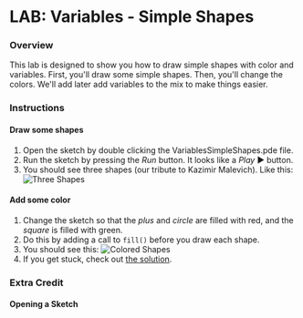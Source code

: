 # LAB: Variables - Simple Shapes

### Overview

This lab is designed to show you how to draw simple shapes with color and variables. First, you'll draw some simple shapes. Then, you'll change the colors. We'll add later add variables to the mix to make things easier.

### Instructions

#### Draw some shapes

1. Open the sketch by double clicking the VariablesSimpleShapes.pde file.
2. Run the sketch by pressing the *Run* button. It looks like a *Play* ▶ button.
3. You should see three shapes (our tribute to Kazimir Malevich). Like this: ![Three Shapes](https://raw.github.com/PasDeChocolat/PNMProcessingWorkshop_Summer2013/master/LABS/VariablesSimpleShapes/three_shapes.png)

#### Add some color

1. Change the sketch so that the *plus* and *circle* are filled with red, and the *square* is filled with green.
2. Do this by adding a call to `fill()` before you draw each shape.
3. You should see this: ![Colored Shapes](https://raw.github.com/PasDeChocolat/PNMProcessingWorkshop_Summer2013/master/LABS/VariablesSimpleShapes/colored_shapes.png)
4. If you get stuck, check out [the solution](https://github.com/PasDeChocolat/PNMProcessingWorkshop_Summer2013/tree/master/LABS/SOLUTIONS/VariablesSimpleShapesWithColor/VariablesSimpleShapesWithColor.pde).

### Extra Credit

#### Opening a Sketch
